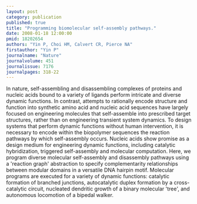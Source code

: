 ```yaml
---
layout: post
category: publication
published: true
title: "Programming biomolecular self-assembly pathways."
date: 2008-01-18 12:00:00
pmid: 18202654
authors: "Yin P, Choi HM, Calvert CR, Pierce NA"
firstauthor: "Yin P"
journalname: "Nature"
journalvolume: 451
journalissue: 7176
journalpages: 318-22
---
```


In nature, self-assembling and disassembling complexes of proteins and nucleic acids bound to a variety of ligands perform intricate and diverse dynamic functions. In contrast, attempts to rationally encode structure and function into synthetic amino acid and nucleic acid sequences have largely focused on engineering molecules that self-assemble into prescribed target structures, rather than on engineering transient system dynamics. To design systems that perform dynamic functions without human intervention, it is necessary to encode within the biopolymer sequences the reaction pathways by which self-assembly occurs. Nucleic acids show promise as a design medium for engineering dynamic functions, including catalytic hybridization, triggered self-assembly and molecular computation. Here, we program diverse molecular self-assembly and disassembly pathways using a 'reaction graph' abstraction to specify complementarity relationships between modular domains in a versatile DNA hairpin motif. Molecular programs are executed for a variety of dynamic functions: catalytic formation of branched junctions, autocatalytic duplex formation by a cross-catalytic circuit, nucleated dendritic growth of a binary molecular 'tree', and autonomous locomotion of a bipedal walker.

